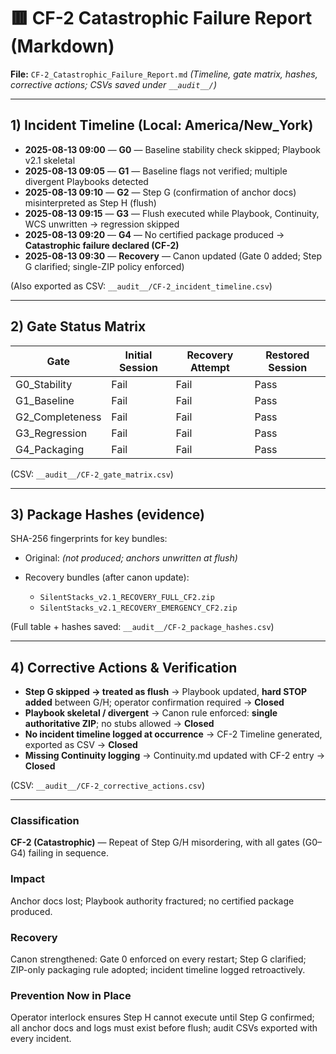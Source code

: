 # 🟥 CF-2 Catastrophic Failure Report (Markdown)

**File:** `CF-2_Catastrophic_Failure_Report.md`
*(Timeline, gate matrix, hashes, corrective actions; CSVs saved under `__audit__/`)*

---

## 1) Incident Timeline (Local: America/New\_York)

* **2025-08-13 09:00** — **G0** — Baseline stability check skipped; Playbook v2.1 skeletal
* **2025-08-13 09:05** — **G1** — Baseline flags not verified; multiple divergent Playbooks detected
* **2025-08-13 09:10** — **G2** — Step G (confirmation of anchor docs) misinterpreted as Step H (flush)
* **2025-08-13 09:15** — **G3** — Flush executed while Playbook, Continuity, WCS unwritten → regression skipped
* **2025-08-13 09:20** — **G4** — No certified package produced → **Catastrophic failure declared (CF-2)**
* **2025-08-13 09:30** — **Recovery** — Canon updated (Gate 0 added; Step G clarified; single-ZIP policy enforced)

(Also exported as CSV: `__audit__/CF-2_incident_timeline.csv`)

---

## 2) Gate Status Matrix

| Gate             | Initial Session | Recovery Attempt | Restored Session |
| ---------------- | --------------- | ---------------- | ---------------- |
| G0\_Stability    | Fail            | Fail             | Pass             |
| G1\_Baseline     | Fail            | Fail             | Pass             |
| G2\_Completeness | Fail            | Fail             | Pass             |
| G3\_Regression   | Fail            | Fail             | Pass             |
| G4\_Packaging    | Fail            | Fail             | Pass             |

(CSV: `__audit__/CF-2_gate_matrix.csv`)

---

## 3) Package Hashes (evidence)

SHA-256 fingerprints for key bundles:

* Original: *(not produced; anchors unwritten at flush)*
* Recovery bundles (after canon update):

  * `SilentStacks_v2.1_RECOVERY_FULL_CF2.zip`
  * `SilentStacks_v2.1_RECOVERY_EMERGENCY_CF2.zip`

(Full table + hashes saved: `__audit__/CF-2_package_hashes.csv`)

---

## 4) Corrective Actions & Verification

* **Step G skipped → treated as flush** → Playbook updated, **hard STOP added** between G/H; operator confirmation required → **Closed**
* **Playbook skeletal / divergent** → Canon rule enforced: **single authoritative ZIP**; no stubs allowed → **Closed**
* **No incident timeline logged at occurrence** → CF-2 Timeline generated, exported as CSV → **Closed**
* **Missing Continuity logging** → Continuity.md updated with CF-2 entry → **Closed**

(CSV: `__audit__/CF-2_corrective_actions.csv`)

---

### Classification

**CF-2 (Catastrophic)** — Repeat of Step G/H misordering, with all gates (G0–G4) failing in sequence.

### Impact

Anchor docs lost; Playbook authority fractured; no certified package produced.

### Recovery

Canon strengthened: Gate 0 enforced on every restart; Step G clarified; ZIP-only packaging rule adopted; incident timeline logged retroactively.

### Prevention Now in Place

Operator interlock ensures Step H cannot execute until Step G confirmed; all anchor docs and logs must exist before flush; audit CSVs exported with every incident.

